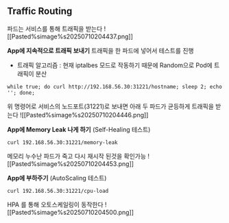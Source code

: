 
## Traffic Routing
파드는 서비스를 통해 트래픽을 받는다
![[Pasted%simage%s20250710204437.png]]

**App에 지속적으로 트래픽 보내기**
트래픽을 한 파드에 넣어서 테스트를 진행
- 트래픽 알고리즘 : 현재 iptalbes 모드로 작동하기 때문에 Random으로 Pod에 트래픽이 분산

```
while true; do curl http://192.168.56.30:31221/hostname; sleep 2; echo ''; done;
```

위 명령어로 서비스의 노드포트(31221)로 보내면 아래 두 파드가 균등하게 트래픽을 받는다
![[Pasted%simage%s20250710204446.png]]

**App에 Memory Leak 나게 하기** (Self-Healing 테스트)
```
curl 192.168.56.30:31221/memory-leak
```

메모리 누수난 파드가 죽고 다시 재시작 된것을 확인가능
![[Pasted%simage%s20250710204453.png]]


**App에 부하주기** (AutoScaling 테스트)
```
curl 192.168.56.30:31221/cpu-load
```
HPA 를 통해 오토스케일링이 동작한다
![[Pasted%simage%s20250710204500.png]]

